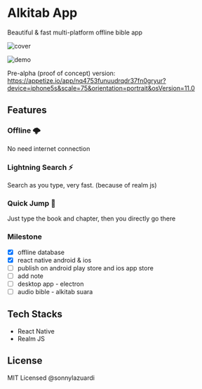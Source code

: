 # Alkitab App

Beautiful & fast multi-platform offline bible app

![cover](https://i.imgur.com/uyXdvN1.png)

![demo](https://i.imgur.com/Dy5xYL2.gif)

Pre-alpha (proof of concept) version: https://appetize.io/app/nq4753funuudrqdr37fn0gryur?device=iphone5s&scale=75&orientation=portrait&osVersion=11.0

## Features

### Offline 🌩️

No need internet connection

### Lightning Search ⚡

Search as you type, very fast. (because of realm js)

### Quick Jump 🏃

Just type the book and chapter, then you directly go there

### Milestone

- [x] offline database
- [x] react native android & ios
- [ ] publish on android play store and ios app store
- [ ] add note
- [ ] desktop app - electron
- [ ] audio bible - alkitab suara

## Tech Stacks

- React Native
- Realm JS

## License

MIT Licensed @sonnylazuardi
